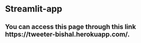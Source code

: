 # Streamlit-app

<h2>You can access this page through this link https://tweeter-bishal.herokuapp.com/. </h2>
